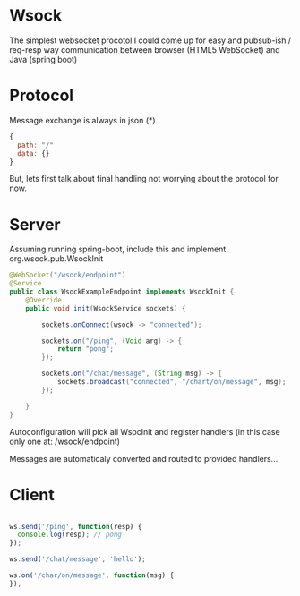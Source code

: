 # Wsock

The simplest websocket procotol I could come up for easy and pubsub-ish / req-resp way communication between browser (HTML5 WebSocket) and Java (spring boot)

# Protocol

Message exchange is always in json (*)

```javascript
{
  path: "/"
  data: {}
}
```

But, lets first talk about final handling not worrying about the protocol for now.

# Server
Assuming running spring-boot, include this and implement org.wsock.pub.WsockInit

```java
@WebSocket("/wsock/endpoint")
@Service
public class WsockExampleEndpoint implements WsockInit {
    @Override
    public void init(WsockService sockets) {

        sockets.onConnect(wsock -> "connected");

        sockets.on("/ping", (Void arg) -> {
            return "pong";
        });

        sockets.on("/chat/message", (String msg) -> {
            sockets.broadcast("connected", "/chart/on/message", msg);
        });

    }
}
```

Autoconfiguration will pick all WsocInit and register handlers (in this case only one at: /wsock/endpoint)

Messages are automaticaly converted and routed to provided handlers...


# Client
```javascript

ws.send('/ping', function(resp) {
  console.log(resp); // pong
});

ws.send('/chat/message', 'hello');

ws.on('/char/on/message', function(msg) {
});

```

